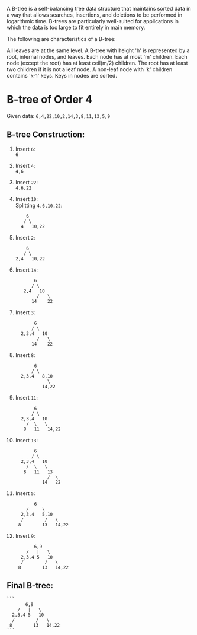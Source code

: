 

A B-tree is a self-balancing tree data structure that maintains sorted data in a way that allows searches, insertions, and deletions to be performed in logarithmic time. B-trees are particularly well-suited for applications in which the data is too large to fit entirely in main memory.

The following are characteristics of a B-tree:

All leaves are at the same level.
A B-tree with height 'h' is represented by a root, internal nodes, and leaves.
Each node has at most 'm' children.
Each node (except the root) has at least ceil(m/2) children.
The root has at least two children if it is not a leaf node.
A non-leaf node with 'k' children contains 'k-1' keys.
Keys in nodes are sorted.

# B-tree of Order 4

Given data: `6,4,22,10,2,14,3,8,11,13,5,9`

## B-tree Construction:

1. Insert `6`:  
   `6`

2. Insert `4`:  
   `4,6`

3. Insert `22`:  
   `4,6,22`

4. Insert `10`:  
   Splitting `4,6,10,22`:

    ```
        6
       / \
      4   10,22
    ```

5. Insert `2`:

    ```
        6
       / \
    2,4   10,22
    ```

6. Insert `14`:

    ```
           6
          / \
       2,4   10
            /   \
          14    22
    ```

7. Insert `3`:

    ```
           6
          / \
      2,3,4   10
            /   \
          14    22
    ```

8. Insert `8`:

    ```
           6
          / \
      2,3,4   8,10
                \
              14,22
    ```

9. Insert `11`:

    ```
           6
          / \
      2,3,4   10
        /  \   \
       8   11   14,22
    ```

10. Insert `13`:

    ```
           6
          / \
      2,3,4   10
        /  \   \
       8   11   13
                /  \
              14   22
    ```

11. Insert `5`:

    ```
           6
        /     \
      2,3,4   5,10
      /        /   \
     8        13   14,22
    ```

12. Insert `9`:

    ```
           6,9
        /   |   \
      2,3,4 5   10
      /        /   \
     8        13   14,22
    ```

## Final B-tree:

    ```
           6,9
        /   |   \
      2,3,4 5   10
      /        /   \
     8        13   14,22
    ```
